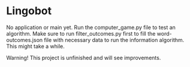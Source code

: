 # Lingobot
No application or main yet. Run the computer_game.py file to test an algorithm. Make sure to run filter_outcomes.py first to fill the word-outcomes.json file with necessary data to run the information algorithm.
This might take a while.

Warning! This project is unfinished and will see improvements.
